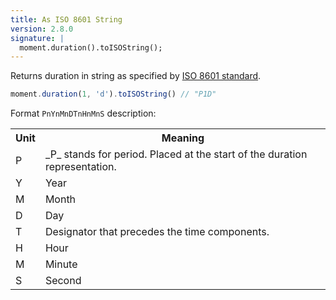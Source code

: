 ```yaml
---
title: As ISO 8601 String
version: 2.8.0
signature: |
  moment.duration().toISOString();
---
```


Returns duration in string as specified by [ISO 8601 standard](https://en.wikipedia.org/wiki/ISO_8601#Durations).

```javascript
moment.duration(1, 'd').toISOString() // "P1D"
```

Format ``PnYnMnDTnHnMnS`` description:

<table class="table table-striped table-bordered">
  <tbody>
    <tr>
      <th>Unit</th>
      <th>Meaning</th>
    </tr>
    <tr>
      <td>P</td>
      <td>_P_ stands for period. Placed at the start of the duration representation.</td>
    </tr>
    <tr>
      <td>Y</td>
      <td>Year</td>
    </tr>
    <tr>
      <td>M</td>
      <td>Month</td>
    </tr>
    <tr>
      <td>D</td>
      <td>Day</td>
    </tr>
    <tr>
      <td>T</td>
      <td>Designator that precedes the time components.</td>
    </tr>
    <tr>
      <td>H</td>
      <td>Hour</td>
    </tr>
    <tr>
      <td>M</td>
      <td>Minute</td>
    </tr>
    <tr>
      <td>S</td>
      <td>Second</td>
    </tr>
  </tbody>
</table>
